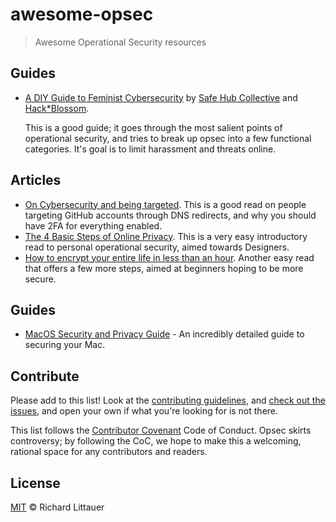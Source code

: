 # awesome-opsec

> Awesome Operational Security resources

## Guides

- [A DIY Guide to Feminist Cybersecurity](https://tech.safehubcollective.org/cybersecurity/) by [Safe Hub Collective](http://safehubcollective.org/) and [Hack*Blossom](http://www.hackblossom.org/).

  This is a good guide; it goes through the most salient points of operational security, and tries to break up opsec into a few functional categories. It's goal is to limit harassment and threats online.

## Articles

- [On Cybersecurity and being targeted](http://www.kennethreitz.org/essays/on-cybersecurity-and-being-targeted). This is a good read on people targeting GitHub accounts through DNS redirects, and why you should have 2FA for everything enabled.
- [The 4 Basic Steps of Online Privacy](http://www.vanschneider.com/the-4-basic-steps-of-online-privacy/). This is a very easy introductory read to personal operational security, aimed towards Designers.
- [How to encrypt your entire life in less than an hour](https://medium.freecodecamp.com/tor-signal-and-beyond-a-law-abiding-citizens-guide-to-privacy-1a593f2104c3#.syw0wrypv). Another easy read that offers a few more steps, aimed at beginners hoping to be more secure.

## Guides

- [MacOS Security and Privacy Guide](https://github.com/drduh/macOS-Security-and-Privacy-Guide) - An incredibly detailed guide to securing your Mac.

## Contribute

Please add to this list! Look at the [contributing guidelines](contributing.md), and [check out the issues](https://github.com/RichardLitt/awesome-opsec/issues), and open your own if what you're looking for is not there.

This list follows the [Contributor Covenant](http://contributor-covenant.org/version/1/3/0/) Code of Conduct. Opsec skirts controversy; by following the CoC, we hope to make this a welcoming, rational space for any contributors and readers.

## License

[MIT](LICENSE) © Richard Littauer

